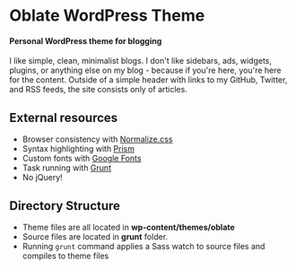 Oblate WordPress Theme
=====

#### Personal WordPress theme for blogging

I like simple, clean, minimalist blogs. I don't like sidebars, ads, widgets, plugins, or anything else on my blog - because if you're here, you're here for the content. Outside of a simple header with links to my GitHub, Twitter, and RSS feeds, the site consists only of articles.

## External resources

* Browser consistency with [Normalize.css](https://necolas.github.io/normalize.css/) 
* Syntax highlighting with [Prism](http://prismjs.com/)
* Custom fonts with [Google Fonts](https://www.google.com/fonts)
* Task running with [Grunt](http://gruntjs.com/)
* No jQuery!

## Directory Structure

* Theme files are all located in **wp-content/themes/oblate**
* Source files are located in **grunt** folder. 
* Running `grunt` command applies a Sass watch to source files and compiles to theme files


